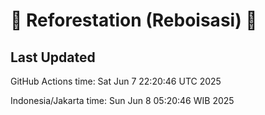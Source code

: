 
# 🌳 Reforestation (Reboisasi) 🌲

## Last Updated

GitHub Actions time: Sat Jun  7 22:20:46 UTC 2025

Indonesia/Jakarta time: Sun Jun  8 05:20:46 WIB 2025
